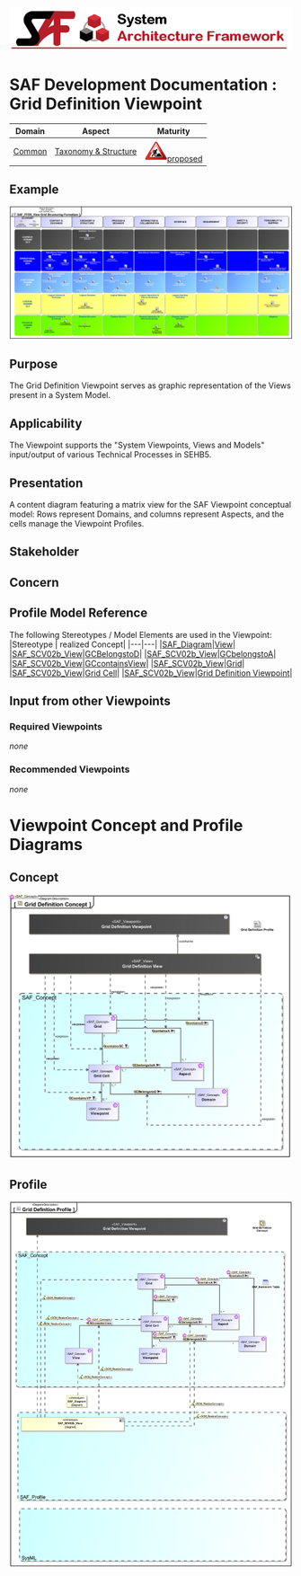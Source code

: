 ![System Architecture Framework](../../diagrams/Banner_SAF.png)
# SAF Development Documentation : Grid Definition Viewpoint
|**Domain**|**Aspect**|**Maturity**|
| --- | --- | --- |
|[Common](../../domains.md#Domain-Common)|[Taxonomy & Structure](../../aspects.md#Aspect-Taxonomy-&-Structure)|![Proposed](../../diagrams/Under_construction_icon-red.svg )[proposed](../../using-saf/maturity.md#proposed)|
## Example
![Grid-Definition-Viewpoint-primary-example.svg](../../diagrams/vp-examples/Grid-Definition-Viewpoint-primary-example.svg)
## Purpose
The Grid Definition Viewpoint serves as graphic representation of the Views present in a System Model.
## Applicability
The Viewpoint supports the  "System Viewpoints, Views and Models" input/output of various Technical Processes in SEHB5.
## Presentation
A content diagram featuring a matrix view for the SAF Viewpoint conceptual model: Rows represent Domains, and columns represent Aspects, and the cells manage the Viewpoint Profiles.

## Stakeholder
## Concern
## Profile Model Reference
The following Stereotypes / Model Elements are used in the Viewpoint:
|Stereotype | realized Concept|
|---|---|
|[SAF_Diagram](../../stereotypes.md#SAF_Diagram)|[View](../concept/concepts.md#View)|
|[SAF_SCV02b_View](../../stereotypes.md#SAF_SCV02b_View)|[GCBelongstoD](../concept/concepts.md#GCBelongstoD)|
|[SAF_SCV02b_View](../../stereotypes.md#SAF_SCV02b_View)|[GCbelongstoA](../concept/concepts.md#GCbelongstoA)|
|[SAF_SCV02b_View](../../stereotypes.md#SAF_SCV02b_View)|[GCcontainsView](../concept/concepts.md#GCcontainsView)|
|[SAF_SCV02b_View](../../stereotypes.md#SAF_SCV02b_View)|[Grid](../concept/concepts.md#Grid)|
|[SAF_SCV02b_View](../../stereotypes.md#SAF_SCV02b_View)|[Grid Cell](../concept/concepts.md#Grid-Cell)|
|[SAF_SCV02b_View](../../stereotypes.md#SAF_SCV02b_View)|[Grid Definition Viewpoint](../concept/concepts.md#Grid-Definition-Viewpoint)|
## Input from other Viewpoints
### Required Viewpoints
*none*
### Recommended Viewpoints
*none*
# Viewpoint Concept and Profile Diagrams
## Concept
![Grid Definition Concept](diagrams/Grid-Definition-Concept.svg)
## Profile
![Grid Definition Profile](diagrams/Grid-Definition-Profile.svg)
